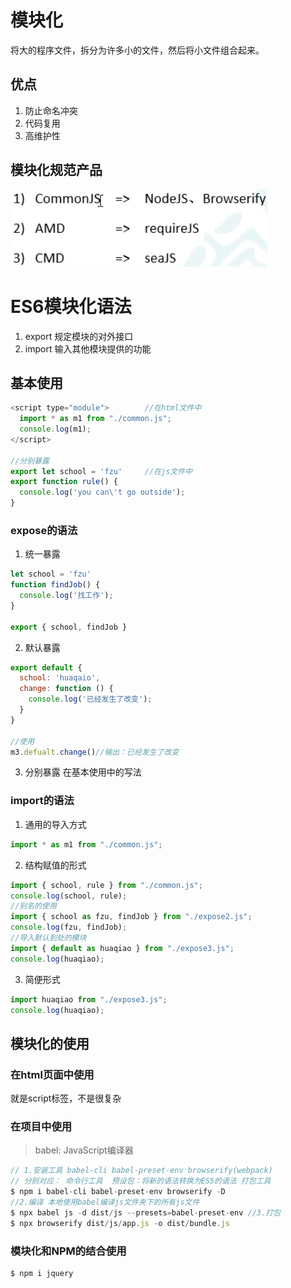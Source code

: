 # 模块化
将大的程序文件，拆分为许多小的文件，然后将小文件组合起来。

## 优点
1. 防止命名冲突
2. 代码复用
3. 高维护性
## 模块化规范产品
 ![](img/2021-04-26-16-50-53.png)
# ES6模块化语法
1. export 规定模块的对外接口
2. import 输入其他模块提供的功能
## 基本使用
``` javascript
<script type="module">        //在html文件中
  import * as m1 from "./common.js";
  console.log(m1);
</script>

//分别暴露
export let school = 'fzu'     //在js文件中
export function rule() {
  console.log('you can\'t go outside');
}
```
### expose的语法
1. 统一暴露
``` javascript
let school = 'fzu'
function findJob() {
  console.log('找工作');
}

export { school, findJob }
```
2. 默认暴露 
``` javascript
export default {
  school: 'huaqaio',
  change: function () {
    console.log('已经发生了改变');
  }
}

//使用
m3.defualt.change()//输出：已经发生了改变
```
3. 分别暴露 在基本使用中的写法
### import的语法
1. 通用的导入方式
``` javascript
import * as m1 from "./common.js";
```
2. 结构赋值的形式
``` javascript
import { school, rule } from "./common.js";
console.log(school, rule);
//别名的使用
import { school as fzu, findJob } from "./expose2.js";
console.log(fzu, findJob);
//导入默认到处的模块
import { default as huaqiao } from "./expose3.js";
console.log(huaqiao);
```
3. 简便形式
``` javascript
import huaqiao from "./expose3.js";
console.log(huaqiao);
```
## 模块化的使用
### 在html页面中使用<br>
就是script标签，不是很复杂
### 在项目中使用
>babel: JavaScript编译器
``` javascript
// 1.安装工具 babel-cli babel-preset-env browserify(webpack)
// 分别对应： 命令行工具  预设包：将新的语法转换为ES5的语法 打包工具
$ npm i babel-cli babel-preset-env browserify -D     
//2.编译 本地使用babel编译js文件夹下的所有js文件
$ npx babel js -d dist/js --presets=babel-preset-env //3.打包
$ npx browserify dist/js/app.js -o dist/bundle.js
```
### 模块化和NPM的结合使用
```
$ npm i jquery
```